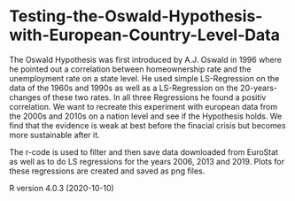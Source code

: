 # Testing-the-Oswald-Hypothesis-with-European-Country-Level-Data

The Oswald Hypothesis was first introduced by A.J. Oswald in 1996 where he pointed out a correlation between homeownership rate and the unemployment rate on a state level. He used simple LS-Regression on the data of the 1960s and 1990s as well as a LS-Regression on the 20-years-changes of these two rates. In all three Regressions he found a positiv correlation. We want to recreate this experiment with european data from the 2000s and 2010s on a nation level and see if the Hypothesis holds.
We find that the evidence is weak at best before the finacial crisis but becomes more sustainable after it. 

The r-code is used to filter and then save data downloaded from EuroStat as well as to do LS regressions for the years 2006, 2013 and 2019. Plots for these regressions are created and saved as png files.


R version 4.0.3 (2020-10-10)
